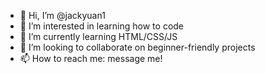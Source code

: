 - 👋 Hi, I’m @jackyuan1
- 👀 I’m interested in learning how to code
- 🌱 I’m currently learning HTML/CSS/JS
- 💞️ I’m looking to collaborate on beginner-friendly projects
- 📫 How to reach me: message me!

<!---
jackyuan1/jackyuan1 is a ✨ special ✨ repository because its `README.md` (this file) appears on your GitHub profile.
You can click the Preview link to take a look at your changes.
--->
